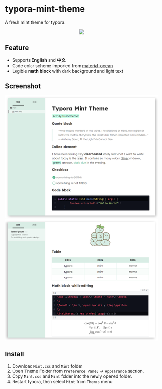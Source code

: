 # typora-mint-theme

A fresh mint theme for typora.
<p align="center">
<img src="https://cdn140.picsart.com/264182024029212.png?type=webp&to=min&r=640" width="120px" />
</p>

## Feature

- Supports **English** and **中文**.
- Code color scheme imported from [material-ocean](https://codemirror.net/theme/material-ocean.css)
- Legible **math block** with dark background and light text

## Screenshot

![mint1](./image1.png)
![mint2](./image2.png)


## Install

1. Download `Mint.css` and `Mint` folder
2. Open Theme Folder from `Preference Panel` → `Appearance` section.
3. Copy `Mint.css` and `Mint` folder into the newly opened folder.
4. Restart typora, then select `Mint` from `Themes` menu.
